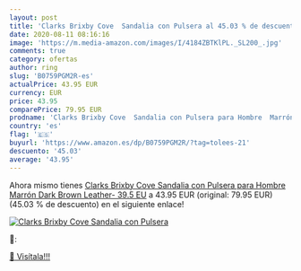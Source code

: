 ```yaml
---
layout: post
title: 'Clarks Brixby Cove  Sandalia con Pulsera al 45.03 % de descuento'
date: 2020-08-11 08:16:16
image: 'https://m.media-amazon.com/images/I/4184ZBTKlPL._SL200_.jpg'
comments: true
category: ofertas
author: ring
slug: 'B0759PGM2R-es'
actualPrice: 43.95 EUR
currency: EUR
price: 43.95
comparePrice: 79.95 EUR
prodname: 'Clarks Brixby Cove  Sandalia con Pulsera para Hombre  Marrón  Dark Brown Leather-   39.5 EU'
country: 'es'
flag: '🇪🇸'
buyurl: 'https://www.amazon.es/dp/B0759PGM2R/?tag=tolees-21'
descuento: '45.03'
average: '43.95'
---
```


Ahora mismo tienes [Clarks Brixby Cove  Sandalia con Pulsera para Hombre  Marrón  Dark Brown Leather-   39.5 EU](https://www.amazon.es/dp/B0759PGM2R/?tag=tolees-21) a 43.95 EUR (original: 79.95 EUR) (45.03 %  de descuento) en el siguiente enlace!

[![Clarks Brixby Cove  Sandalia con Pulsera](https://m.media-amazon.com/images/I/4184ZBTKlPL._SL200_.jpg)](https://www.amazon.es/dp/B0759PGM2R/?tag=tolees-21)

🔎:


[🛒 Visítala!!!](https://www.amazon.es/dp/B0759PGM2R/?tag=tolees-21)
